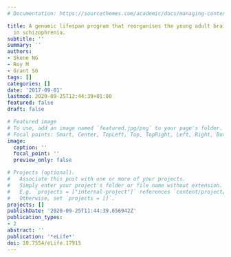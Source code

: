 ```yaml
---
# Documentation: https://sourcethemes.com/academic/docs/managing-content/

title: A genomic lifespan program that reorganises the young adult brain is targeted
  in schizophrenia.
subtitle: ''
summary: ''
authors:
- Skene NG
- Roy M
- Grant SG
tags: []
categories: []
date: '2017-09-01'
lastmod: 2020-09-25T12:44:39+01:00
featured: false
draft: false

# Featured image
# To use, add an image named `featured.jpg/png` to your page's folder.
# Focal points: Smart, Center, TopLeft, Top, TopRight, Left, Right, BottomLeft, Bottom, BottomRight.
image:
  caption: ''
  focal_point: ''
  preview_only: false

# Projects (optional).
#   Associate this post with one or more of your projects.
#   Simply enter your project's folder or file name without extension.
#   E.g. `projects = ["internal-project"]` references `content/project/deep-learning/index.md`.
#   Otherwise, set `projects = []`.
projects: []
publishDate: '2020-09-25T11:44:39.656942Z'
publication_types:
- 2
abstract: ''
publication: '*eLife*'
doi: 10.7554/eLife.17915
---
```

